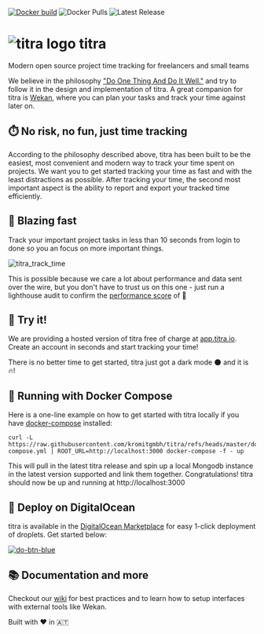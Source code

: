 [![Docker build](https://github.com/kromitgmbh/titra/actions/workflows/push.yml/badge.svg)](https://github.com/kromitgmbh/titra/actions/workflows/push.yml) ![Docker Pulls](https://badgen.net/docker/pulls/kromit/titra) ![Latest Release](https://img.shields.io/github/v/release/kromitgmbh/titra.svg)


# ![titra logo](public/favicons/favicon-32x32.png) titra
Modern open source project time tracking for freelancers and small teams

We believe in the philosophy ["Do One Thing And Do It Well."](https://en.wikipedia.org/wiki/Unix_philosophy#Do_One_Thing_and_Do_It_Well) and try to follow it in the design and implementation of titra. A great companion for titra is [Wekan](https://wekan.github.io/), where you can plan your tasks and track your time against later on.

## ⏱️ No risk, no fun, just time tracking
According to the philosophy described above, titra has been built to be the easiest, most convenient and modern way to track your time spent on projects. We want you to get started tracking your time as fast and with the least distractions as possible. After tracking your time, the second most important aspect is the ability to report and export your tracked time efficiently.

## 🚀 Blazing fast
Track your important project tasks in less than 10 seconds from login to done so you an focus on more important things.

![titra_track_time](https://github.com/kromitgmbh/titra/assets/11456790/c22d850e-d9de-4452-b9e0-a029d35acd89)

This is possible because we care a lot about performance and data sent over the wire, but you don't have to trust us on this one - just run a lighthouse audit to confirm the [performance score](https://github.com/kromitgmbh/titra/assets/11456790/84f26959-0000-40d4-a85c-4e968b1237f2) of 💯

## 👀 Try it!
We are providing a hosted version of titra free of charge at [app.titra.io](https://app.titra.io). Create an account in seconds and start tracking your time!

There is no better time to get started, titra just got a dark mode 🌑 and it is 🔥!

## 🐳 Running with Docker Compose
Here is a one-line example on how to get started with titra locally if you have [docker-compose](https://docs.docker.com/compose/) installed:
```
curl -L https://raw.githubusercontent.com/kromitgmbh/titra/refs/heads/master/docker-compose.yml | ROOT_URL=http://localhost:3000 docker-compose -f - up
```

This will pull in the latest titra release and spin up a local Mongodb instance in the latest version supported and link them together.
Congratulations! titra should now be up and running at http://localhost:3000

## 🚚 Deploy on DigitalOcean
titra is available in the [DigitalOcean Marketplace](https://marketplace.digitalocean.com/apps/titra?refcode=bc1d2516c8d2) for easy 1-click deployment of droplets. Get started below:

[![do-btn-blue](https://user-images.githubusercontent.com/11456790/74553033-c9399f80-4f56-11ea-9f9f-6f1ac4af50ce.png)](https://marketplace.digitalocean.com/apps/titra?refcode=bc1d2516c8d2&action=deploy)


## 📚 Documentation and more
Checkout our [wiki](https://wiki.titra.io) for best practices and to learn how to setup interfaces with external tools like Wekan.



Built with ❤️ in 🇦🇹
